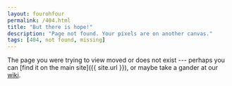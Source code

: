 ```yaml
---
layout: fourohfour
permalink: /404.html
title: "But there is hope!"
description: "Page not found. Your pixels are on another canvas."
tags: [404, not found, missing]
---  
```


The page you were trying to view moved or does not exist --- perhaps you can [find it on the main site]({{ site.url }}), or maybe take a gander at our [wiki](http://mcr.jesus.cam.ac.uk/mcrwiki/).

<script type="text/javascript">
  var GOOG_FIXURL_LANG = 'en';
  var GOOG_FIXURL_SITE = 'http://mcr.jesus.cam.ac.uk'
</script>
<script type="text/javascript"
  src="http://linkhelp.clients.google.com/tbproxy/lh/wm/fixurl.js">
</script>

